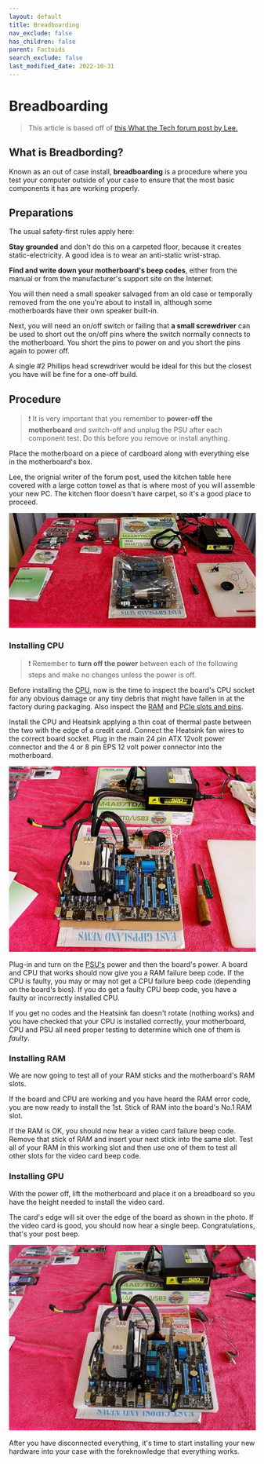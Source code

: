 ```yaml
---
layout: default
title: Breadboarding
nav_exclude: false
has_children: false
parent: Factoids
search_exclude: false
last_modified_date: 2022-10-31
---
```


# Breadboarding

> This article is based off of [this What the Tech forum post by Lee.](https://forums.whatthetech.com/index.php?showtopic=120814)

## What is Breadbording?

Known as an out of case install, **breadboarding** is a procedure where you test your computer outside of your case to ensure that the most basic components it has are working properly.

## Preparations

The usual safety-first rules apply here: 

**Stay grounded** and don't do this on a carpeted floor, because it creates static-electricity. A good idea is to wear an anti-static wrist-strap.

**Find and write down your motherboard's beep codes**, either from the manual or from the manufacturer's support site on the Internet. 

You will then need a small speaker salvaged from an old case or temporally removed from the one you're about to install in, although some motherboards have their own speaker built-in.

Next, you will need an on/off switch or failing that **a small screwdriver** can be used to short out the on/off pins where the switch normally connects to the motherboard. You short the pins to power on and you short the pins again to power off.

A single #2 Phillips head screwdriver would be ideal for this but the closest you have will be fine for a one-off build.

## Procedure

> ❗ It is very important that you remember to **power-off the motherboard** and switch-off and unplug the PSU after each component test. Do this before you remove or install anything.

Place the motherboard on a piece of cardboard along with everything else in the motherboard's box. 

Lee, the orignial writer of the forum post, used the kitchen table here covered with a large cotton towel as that is where most of you will assemble your new PC. The kitchen floor doesn't have carpet, so it's a good place to proceed.

![Post_Thumb.png](/assets/Breadboarding/post_Thumb.png)

### Installing CPU

> ❗ Remember to **turn off the power** between each of the following steps and make no changes unless the power is off.

Before installing the [CPU](/docs/learning/terms#central-processing-unit-cpu), now is the time to inspect the board's CPU socket for any obvious damage or any tiny debris that might have fallen in at the factory during packaging. Also inspect the [RAM](/docs/learning/terms#random-access-memory-ram) and [PCIe slots and pins](/docs/learning/terms#pci-express-pcie). 

Install the CPU and Heatsink applying a thin coat of thermal paste between the two with the edge of a credit card. Connect the Heatsink fan wires to the correct board socket. Plug in the main 24 pin ATX 12volt power connector and the 4 or 8 pin EPS 12 volt power connector into the motherboard.

![CPUinstalled.png](/assets/Breadboarding/CPUinstalled.png)

Plug-in and turn on the [PSU's](/docs/learning/terms#power-supply-unit-psu) power and then the board's power. A board and CPU that works should now give you a RAM failure beep code. If the CPU is faulty, you may or may not get a CPU failure beep code (depending on the board's bios). If you do get a faulty CPU beep code, you have a faulty or incorrectly installed CPU.

If you get no codes and the Heatsink fan doesn't rotate (nothing works) and you have checked that your CPU is installed correctly, your motherboard, CPU and PSU all need proper testing to determine which one of them is *faulty*.

### Installing RAM

We are now going to test all of your RAM sticks and the motherboard's RAM slots.

If the board and CPU are working and you have heard the RAM error code, you are now ready to install the 1st. Stick of RAM into the board's No.1 RAM slot. 

If the RAM is OK, you should now hear a video card failure beep code. Remove that stick of RAM and insert your next stick into the same slot. Test all of your RAM in this working slot and then use one of them to test all other slots for the video card beep code.

### Installing GPU

With the power off, lift the motherboard and place it on a breadboard so you have the height needed to install the video card. 

The card's edge will sit over the edge of the board as shown in the photo. If the video card is good, you should now hear a single beep. Congratulations, that's your post beep.

![Fullinstalled.png](/assets/Breadboarding/Fullinstalled.png)

After you have disconnected everything, it's time to start installing your new hardware into your case with the foreknowledge that everything works. 
